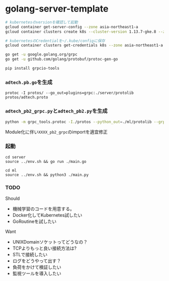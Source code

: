 # golang-server-template

```sh
# kubernetesのversionを確認して起動
gcloud container get-server-config --zone asia-northeast1-a
gcloud container clusters create k8s --cluster-version 1.13.7-gke.8 --zone asia-northeast1-a --num-nodes 3

# kubernetesのCredentialを~/.kube/configに保存
gcloud container clusters get-credentials k8s --zone asia-northeast1-a
```


```sh
go get -u google.golang.org/grpc
go get -u github.com/golang/protobuf/protoc-gen-go

pip install grpcio-tools
```

### `adtech.pb.go`を生成
```
protoc -I protos/ --go_out=plugins=grpc:./server/protolib protos/adtech.proto
```

### `adtech_pb2_grpc.py`と`adtech_pb2.py`を生成
```sh
python -m grpc_tools.protoc -I./protos --python_out=./ml/protolib --grpc_python_out=./ml/protolib ./protos/adtech.proto
```

Module化に伴い`XXXX_pb2_grpc`のimportを適宜修正


### 起動

```
cd server
source ../env.sh && go run ./main.go

cd ml
source ../env.sh && python3 ./main.py
```

### TODO

Should
- 機械学習のコードを用意する。
- Docker化してKubernetes試したい
- GoRoutineを試したい

Want
- UNIXDomainソケットってどうなの？
- TCPよりもっと良い接続方法は?
- STLで接続したい
- ログをどうやって出す？
- 負荷をかけて検証したい
- 監視ツールを導入したい

